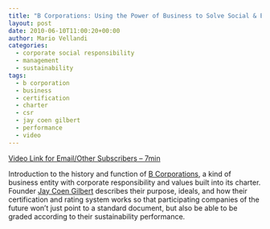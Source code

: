 ```yaml
---
title: "B Corporations: Using the Power of Business to Solve Social & Environmental Problems"
layout: post
date: 2010-06-10T11:00:20+00:00
author: Mario Vellandi
categories:
  - corporate social responsibility
  - management
  - sustainability
tags:
  - b corporation
  - business
  - certification
  - charter
  - csr
  - jay coen gilbert
  - performance
  - video
---
```

[Video Link for Email/Other Subscribers &#8211; 7min](http://vimeo.com/11821033)

Introduction to the history and function of [B Corporations](http://www.bcorporation.net/), a kind of business entity with corporate responsibility and values built into its charter. Founder [Jay Coen Gilbert](http://sustainablelifemedia.com/innovator/jay_coen_gilbert) describes their purpose, ideals, and how their certification and rating system works so that participating companies of the future won&#8217;t just point to a standard document, but also be able to be graded according to their sustainability performance.
